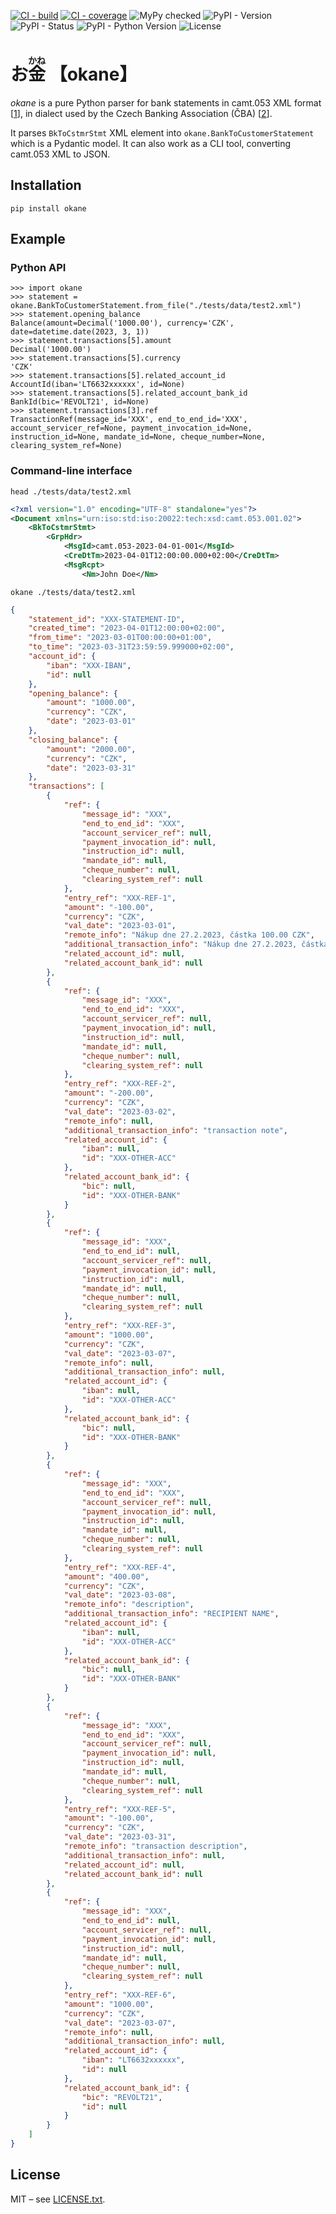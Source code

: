 [![CI - build](https://img.shields.io/github/actions/workflow/status/tkarabela/okane/main.yml?branch=master)](https://github.com/tkarabela/okane/actions)
[![CI - coverage](https://img.shields.io/codecov/c/github/tkarabela/okane)](https://app.codecov.io/github/tkarabela/okane)
![MyPy checked](http://www.mypy-lang.org/static/mypy_badge.svg)
![PyPI - Version](https://img.shields.io/pypi/v/okane.svg?style=flat-square)
![PyPI - Status](https://img.shields.io/pypi/status/okane.svg?style=flat-square)
![PyPI - Python Version](https://img.shields.io/pypi/pyversions/okane.svg?style=flat-square)
![License](https://img.shields.io/pypi/l/okane.svg?style=flat-square)

# お<ruby>金<rt>かね</rt></ruby> 【okane】

_okane_ is a pure Python parser for bank statements in camt.053 XML format [[1]], in dialect
used by the Czech Banking Association (ČBA) [[2]].

It parses `BkToCstmrStmt` XML element into `okane.BankToCustomerStatement` which is
a Pydantic model. It can also work as a CLI tool, converting camt.053 XML to JSON.

## Installation

```shell
pip install okane
```

## Example

### Python API

    >>> import okane
    >>> statement = okane.BankToCustomerStatement.from_file("./tests/data/test2.xml")
    >>> statement.opening_balance
    Balance(amount=Decimal('1000.00'), currency='CZK', date=datetime.date(2023, 3, 1))
    >>> statement.transactions[5].amount
    Decimal('1000.00')
    >>> statement.transactions[5].currency
    'CZK'
    >>> statement.transactions[5].related_account_id
    AccountId(iban='LT6632xxxxxx', id=None)
    >>> statement.transactions[5].related_account_bank_id
    BankId(bic='REVOLT21', id=None)
    >>> statement.transactions[3].ref
    TransactionRef(message_id='XXX', end_to_end_id='XXX', account_servicer_ref=None, payment_invocation_id=None, instruction_id=None, mandate_id=None, cheque_number=None, clearing_system_ref=None)

### Command-line interface

```shell
head ./tests/data/test2.xml
```

```xml
<?xml version="1.0" encoding="UTF-8" standalone="yes"?>
<Document xmlns="urn:iso:std:iso:20022:tech:xsd:camt.053.001.02">
    <BkToCstmrStmt>
        <GrpHdr>
            <MsgId>camt.053-2023-04-01-001</MsgId>
            <CreDtTm>2023-04-01T12:00:00.000+02:00</CreDtTm>
            <MsgRcpt>
                <Nm>John Doe</Nm>
```

```shell
okane ./tests/data/test2.xml
```

```json
{
    "statement_id": "XXX-STATEMENT-ID",
    "created_time": "2023-04-01T12:00:00+02:00",
    "from_time": "2023-03-01T00:00:00+01:00",
    "to_time": "2023-03-31T23:59:59.999000+02:00",
    "account_id": {
        "iban": "XXX-IBAN",
        "id": null
    },
    "opening_balance": {
        "amount": "1000.00",
        "currency": "CZK",
        "date": "2023-03-01"
    },
    "closing_balance": {
        "amount": "2000.00",
        "currency": "CZK",
        "date": "2023-03-31"
    },
    "transactions": [
        {
            "ref": {
                "message_id": "XXX",
                "end_to_end_id": "XXX",
                "account_servicer_ref": null,
                "payment_invocation_id": null,
                "instruction_id": null,
                "mandate_id": null,
                "cheque_number": null,
                "clearing_system_ref": null
            },
            "entry_ref": "XXX-REF-1",
            "amount": "-100.00",
            "currency": "CZK",
            "val_date": "2023-03-01",
            "remote_info": "Nákup dne 27.2.2023, částka 100.00 CZK",
            "additional_transaction_info": "Nákup dne 27.2.2023, částka 100.00 CZK",
            "related_account_id": null,
            "related_account_bank_id": null
        },
        {
            "ref": {
                "message_id": "XXX",
                "end_to_end_id": "XXX",
                "account_servicer_ref": null,
                "payment_invocation_id": null,
                "instruction_id": null,
                "mandate_id": null,
                "cheque_number": null,
                "clearing_system_ref": null
            },
            "entry_ref": "XXX-REF-2",
            "amount": "-200.00",
            "currency": "CZK",
            "val_date": "2023-03-02",
            "remote_info": null,
            "additional_transaction_info": "transaction note",
            "related_account_id": {
                "iban": null,
                "id": "XXX-OTHER-ACC"
            },
            "related_account_bank_id": {
                "bic": null,
                "id": "XXX-OTHER-BANK"
            }
        },
        {
            "ref": {
                "message_id": "XXX",
                "end_to_end_id": null,
                "account_servicer_ref": null,
                "payment_invocation_id": null,
                "instruction_id": null,
                "mandate_id": null,
                "cheque_number": null,
                "clearing_system_ref": null
            },
            "entry_ref": "XXX-REF-3",
            "amount": "1000.00",
            "currency": "CZK",
            "val_date": "2023-03-07",
            "remote_info": null,
            "additional_transaction_info": null,
            "related_account_id": {
                "iban": null,
                "id": "XXX-OTHER-ACC"
            },
            "related_account_bank_id": {
                "bic": null,
                "id": "XXX-OTHER-BANK"
            }
        },
        {
            "ref": {
                "message_id": "XXX",
                "end_to_end_id": "XXX",
                "account_servicer_ref": null,
                "payment_invocation_id": null,
                "instruction_id": null,
                "mandate_id": null,
                "cheque_number": null,
                "clearing_system_ref": null
            },
            "entry_ref": "XXX-REF-4",
            "amount": "400.00",
            "currency": "CZK",
            "val_date": "2023-03-08",
            "remote_info": "description",
            "additional_transaction_info": "RECIPIENT NAME",
            "related_account_id": {
                "iban": null,
                "id": "XXX-OTHER-ACC"
            },
            "related_account_bank_id": {
                "bic": null,
                "id": "XXX-OTHER-BANK"
            }
        },
        {
            "ref": {
                "message_id": "XXX",
                "end_to_end_id": "XXX",
                "account_servicer_ref": null,
                "payment_invocation_id": null,
                "instruction_id": null,
                "mandate_id": null,
                "cheque_number": null,
                "clearing_system_ref": null
            },
            "entry_ref": "XXX-REF-5",
            "amount": "-100.00",
            "currency": "CZK",
            "val_date": "2023-03-31",
            "remote_info": "transaction description",
            "additional_transaction_info": null,
            "related_account_id": null,
            "related_account_bank_id": null
        },
        {
            "ref": {
                "message_id": "XXX",
                "end_to_end_id": null,
                "account_servicer_ref": null,
                "payment_invocation_id": null,
                "instruction_id": null,
                "mandate_id": null,
                "cheque_number": null,
                "clearing_system_ref": null
            },
            "entry_ref": "XXX-REF-6",
            "amount": "1000.00",
            "currency": "CZK",
            "val_date": "2023-03-07",
            "remote_info": null,
            "additional_transaction_info": null,
            "related_account_id": {
                "iban": "LT6632xxxxxx",
                "id": null
            },
            "related_account_bank_id": {
                "bic": "REVOLT21",
                "id": null
            }
        }
    ]
}
```


## License

MIT – see [LICENSE.txt](./LICENSE.txt).

[1]: https://www.iso20022.org/iso-20022-message-definitions?search=camt.053
[2]: https://cbaonline.cz/formaty-xml-pro-vzajemnou-komunikaci-bank-s-klienty
